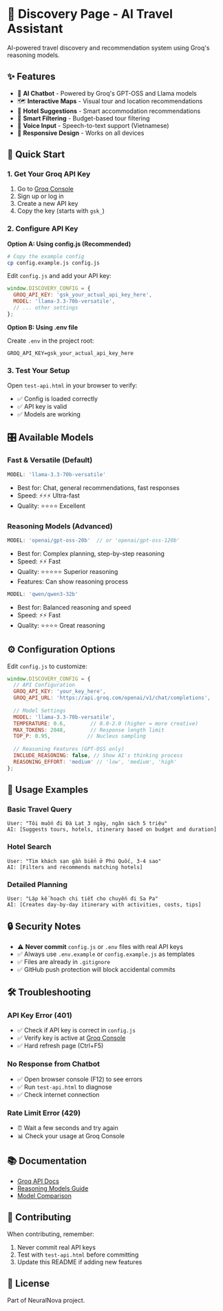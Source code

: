 # 🤖 Discovery Page - AI Travel Assistant

AI-powered travel discovery and recommendation system using Groq's reasoning models.

## ✨ Features

- 🧠 **AI Chatbot** - Powered by Groq's GPT-OSS and Llama models
- 🗺️ **Interactive Maps** - Visual tour and location recommendations
- 🏨 **Hotel Suggestions** - Smart accommodation recommendations
- 🎯 **Smart Filtering** - Budget-based tour filtering
- 💬 **Voice Input** - Speech-to-text support (Vietnamese)
- 📱 **Responsive Design** - Works on all devices

## 🚀 Quick Start

### 1. Get Your Groq API Key

1. Go to [Groq Console](https://console.groq.com/keys)
2. Sign up or log in
3. Create a new API key
4. Copy the key (starts with `gsk_`)

### 2. Configure API Key

**Option A: Using config.js (Recommended)**

```bash
# Copy the example config
cp config.example.js config.js
```

Edit `config.js` and add your API key:
```javascript
window.DISCOVERY_CONFIG = {
  GROQ_API_KEY: 'gsk_your_actual_api_key_here',
  MODEL: 'llama-3.3-70b-versatile',
  // ... other settings
};
```

**Option B: Using .env file**

Create `.env` in the project root:
```env
GROQ_API_KEY=gsk_your_actual_api_key_here
```

### 3. Test Your Setup

Open `test-api.html` in your browser to verify:
- ✅ Config is loaded correctly
- ✅ API key is valid
- ✅ Models are working

## 🎛️ Available Models

### Fast & Versatile (Default)
```javascript
MODEL: 'llama-3.3-70b-versatile'
```
- Best for: Chat, general recommendations, fast responses
- Speed: ⚡⚡⚡ Ultra-fast
- Quality: ⭐⭐⭐⭐ Excellent

### Reasoning Models (Advanced)
```javascript
MODEL: 'openai/gpt-oss-20b'  // or 'openai/gpt-oss-120b'
```
- Best for: Complex planning, step-by-step reasoning
- Speed: ⚡⚡ Fast
- Quality: ⭐⭐⭐⭐⭐ Superior reasoning
- Features: Can show reasoning process

```javascript
MODEL: 'qwen/qwen3-32b'
```
- Best for: Balanced reasoning and speed
- Speed: ⚡⚡ Fast
- Quality: ⭐⭐⭐⭐ Great reasoning

## ⚙️ Configuration Options

Edit `config.js` to customize:

```javascript
window.DISCOVERY_CONFIG = {
  // API Configuration
  GROQ_API_KEY: 'your_key_here',
  GROQ_API_URL: 'https://api.groq.com/openai/v1/chat/completions',
  
  // Model Settings
  MODEL: 'llama-3.3-70b-versatile',
  TEMPERATURE: 0.6,        // 0.0-2.0 (higher = more creative)
  MAX_TOKENS: 2048,        // Response length limit
  TOP_P: 0.95,            // Nucleus sampling
  
  // Reasoning Features (GPT-OSS only)
  INCLUDE_REASONING: false, // Show AI's thinking process
  REASONING_EFFORT: 'medium' // 'low', 'medium', 'high'
};
```

## 📝 Usage Examples

### Basic Travel Query
```
User: "Tôi muốn đi Đà Lạt 3 ngày, ngân sách 5 triệu"
AI: [Suggests tours, hotels, itinerary based on budget and duration]
```

### Hotel Search
```
User: "Tìm khách sạn gần biển ở Phú Quốc, 3-4 sao"
AI: [Filters and recommends matching hotels]
```

### Detailed Planning
```
User: "Lập kế hoạch chi tiết cho chuyến đi Sa Pa"
AI: [Creates day-by-day itinerary with activities, costs, tips]
```

## 🔒 Security Notes

- ⚠️ **Never commit** `config.js` or `.env` files with real API keys
- ✅ Always use `.env.example` or `config.example.js` as templates
- ✅ Files are already in `.gitignore`
- ✅ GitHub push protection will block accidental commits

## 🛠️ Troubleshooting

### API Key Error (401)
- ✅ Check if API key is correct in `config.js`
- ✅ Verify key is active at [Groq Console](https://console.groq.com/keys)
- ✅ Hard refresh page (Ctrl+F5)

### No Response from Chatbot
- ✅ Open browser console (F12) to see errors
- ✅ Run `test-api.html` to diagnose
- ✅ Check internet connection

### Rate Limit Error (429)
- ⏰ Wait a few seconds and try again
- 📊 Check your usage at Groq Console

## 📚 Documentation

- [Groq API Docs](https://console.groq.com/docs)
- [Reasoning Models Guide](https://console.groq.com/docs/reasoning)
- [Model Comparison](https://console.groq.com/docs/models)

## 🤝 Contributing

When contributing, remember:
1. Never commit real API keys
2. Test with `test-api.html` before committing
3. Update this README if adding new features

## 📄 License

Part of NeuralNova project.
